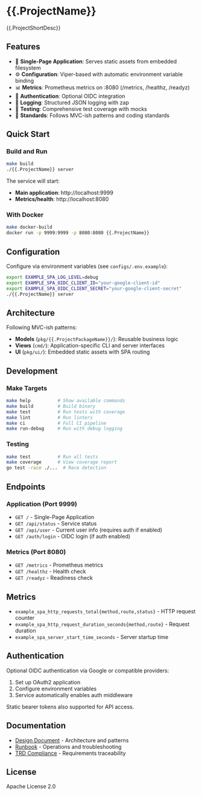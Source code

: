 # {{.ProjectName}}

{{.ProjectShortDesc}}

## Features

- 🚀 **Single-Page Application**: Serves static assets from embedded filesystem
- ⚙️ **Configuration**: Viper-based with automatic environment variable binding  
- 📊 **Metrics**: Prometheus metrics on :8080 (/metrics, /healthz, /readyz)
- 🔐 **Authentication**: Optional OIDC integration
- 📝 **Logging**: Structured JSON logging with zap
- 🧪 **Testing**: Comprehensive test coverage with mocks
- 🔧 **Standards**: Follows MVC-ish patterns and coding standards

## Quick Start

### Build and Run
```bash
make build
./{{.ProjectName}} server
```

The service will start:
- **Main application**: http://localhost:9999 
- **Metrics/health**: http://localhost:8080

### With Docker
```bash
make docker-build
docker run -p 9999:9999 -p 8080:8080 {{.ProjectName}}
```

## Configuration

Configure via environment variables (see `configs/.env.example`):

```bash
export EXAMPLE_SPA_LOG_LEVEL=debug
export EXAMPLE_SPA_OIDC_CLIENT_ID="your-google-client-id"
export EXAMPLE_SPA_OIDC_CLIENT_SECRET="your-google-client-secret"
./{{.ProjectName}} server
```

## Architecture

Following MVC-ish patterns:
- **Models** (`pkg/{{.ProjectPackageName}}/`): Reusable business logic
- **Views** (`cmd/`): Application-specific CLI and server interfaces
- **UI** (`pkg/ui/`): Embedded static assets with SPA routing

## Development

### Make Targets
```bash
make help          # Show available commands
make build         # Build binary
make test          # Run tests with coverage
make lint          # Run linters
make ci            # Full CI pipeline
make run-debug     # Run with debug logging
```

### Testing
```bash
make test          # Run all tests
make coverage      # View coverage report
go test -race ./...  # Race detection
```

## Endpoints

### Application (Port 9999)
- `GET /` - Single-Page Application
- `GET /api/status` - Service status
- `GET /api/user` - Current user info (requires auth if enabled)
- `GET /auth/login` - OIDC login (if auth enabled)

### Metrics (Port 8080) 
- `GET /metrics` - Prometheus metrics
- `GET /healthz` - Health check
- `GET /readyz` - Readiness check

## Metrics

- `example_spa_http_requests_total{method,route,status}` - HTTP request counter
- `example_spa_http_request_duration_seconds{method,route}` - Request duration
- `example_spa_server_start_time_seconds` - Server startup time

## Authentication

Optional OIDC authentication via Google or compatible providers:

1. Set up OAuth2 application  
2. Configure environment variables
3. Service automatically enables auth middleware

Static bearer tokens also supported for API access.

## Documentation

- [Design Document](docs/DESIGN.md) - Architecture and patterns
- [Runbook](docs/RUNBOOK.md) - Operations and troubleshooting
- [TRD Compliance](docs/TRD_COMPLIANCE.md) - Requirements traceability

## License

Apache License 2.0
